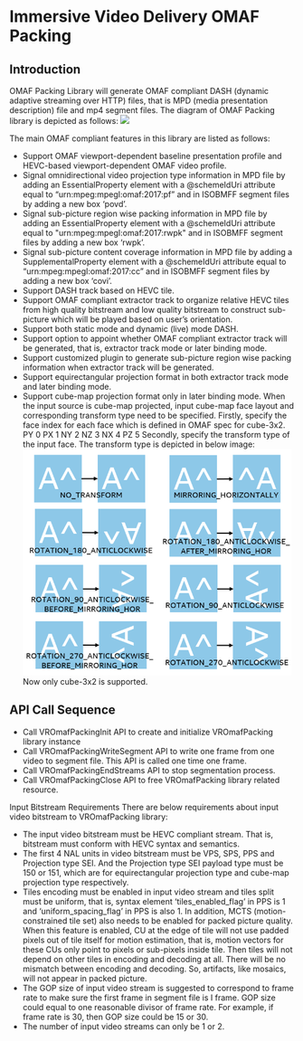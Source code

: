 # Immersive Video Delivery OMAF Packing

## Introduction
OMAF Packing Library will generate OMAF compliant DASH (dynamic adaptive streaming over HTTP) files, that is MPD (media presentation description) file and mp4 segment files.
The diagram of OMAF Packing library is depicted as follows:
<IMG src="img/OMAF_Compliant_Video_Delivery_Packing.png" height="550">

The main OMAF compliant features in this library are listed as follows:
- Support OMAF viewport-dependent baseline presentation profile and HEVC-based viewport-dependent OMAF video profile.
- Signal omnidirectional video projection type information in MPD file by adding an EssentialProperty element with a @schemeIdUri attribute equal to “urn:mpeg:mpegI:omaf:2017:pf” and in ISOBMFF segment files by adding a new box ‘povd’.
- Signal sub-picture region wise packing information in MPD file by adding an EssentialProperty element with a @schemeIdUri attribute equal to "urn:mpeg:mpegI:omaf:2017:rwpk" and in ISOBMFF segment files by adding a new box ‘rwpk’.
- Signal sub-picture content coverage information in MPD file by adding a SupplementalProperty element with a @schemeIdUri attribute equal to “urn:mpeg:mpegI:omaf:2017:cc” and in ISOBMFF segment files by adding a new box ‘covi’.
- Support DASH track based on HEVC tile.
- Support OMAF compliant extractor track to organize relative HEVC tiles from high quality bitstream and low quality bitstream to construct sub-picture which will be played based on user’s orientation. 
- Support both static mode and dynamic (live) mode DASH.
- Support option to appoint whether OMAF compliant extractor track will be generated, that is, extractor track mode or later binding mode.
- Support customized plugin to generate sub-picture region wise packing information when extractor track will be generated.
- Support equirectangular projection format in both extractor track mode and later binding mode.
- Support cube-map projection format only in later binding mode.
  When the input source is cube-map projected, input cube-map face layout and corresponding transform type need to be specified.
  Firstly, specify the face index for each face which is defined in OMAF spec for cube-3x2.
  PY 0
  PX 1
  NY 2
  NZ 3
  NX 4
  PZ 5
  Secondly, specify the transform type of the input face. The transform type is depicted in below image:
  <IMG src="img/OMAF_Compliant-Video-Delivery-transform_type.png" height="400">
  Now only cube-3x2 is supported.

## API Call Sequence
- Call VROmafPackingInit API to create and initialize VROmafPacking library instance
- Call VROmafPackingWriteSegment API to write one frame from one video to segment file. This API is called one time one frame.
- Call VROmafPackingEndStreams API to stop segmentation process.
- Call VROmafPackingClose API to free VROmafPacking library related resource.

Input Bitstream Requirements
There are below requirements about input video bitstream to VROmafPacking library:
- The input video bitstream must be HEVC compliant stream. That is, bitstream must conform with HEVC syntax and semantics.
- The first 4 NAL units in video bitstream must be VPS, SPS, PPS and Projection type SEI. And the Projection type SEI payload type must be 150 or 151, which are for equirectangular projection type and cube-map projection type respectively.
- Tiles encoding must be enabled in input video stream and tiles split must be uniform, that is, syntax element ‘tiles_enabled_flag’ in PPS is 1 and ‘uniform_spacing_flag’ in PPS is also 1. In addition, MCTS (motion-constrained tile set) also needs to be enabled for packed picture quality. When this feature is enabled, CU at the edge of tile will not use padded pixels out of tile itself for motion estimation, that is, motion vectors for these CUs only point to pixels or sub-pixels inside tile. Then tiles will not depend on other tiles in encoding and decoding at all. There will be no mismatch between encoding and decoding. So, artifacts, like mosaics, will not appear in packed picture. 
- The GOP size of input video stream is suggested to correspond to frame rate to make sure the first frame in segment file is I frame. GOP size could equal to one reasonable divisor of frame rate. For example, if frame rate is 30, then GOP size could be 15 or 30.
- The number of input video streams can only be 1 or 2.
